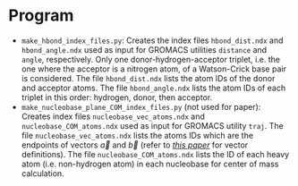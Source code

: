 # Program

* `make_hbond_index_files.py`: Creates the index files `hbond_dist.ndx` and `hbond_angle.ndx` used as input for GROMACS utilities `distance` and `angle`, respectively. Only one donor-hydrogen-acceptor triplet, i.e. the one where the acceptor is a nitrogen atom, of a Watson-Crick base pair is considered. The file `hbond_dist.ndx` lists the atom IDs of the donor and acceptor atoms. The file `hbond_angle.ndx` lists the atom IDs of each triplet in this order: hydrogen, donor, then acceptor.
* `make_nucleobase_plane_COM_index_files.py` (not used for paper):  Creates index files `nucleobase_vec_atoms.ndx` and `nucleobase_COM_atoms.ndx` used as input for GROMACS utility `traj`. The file `nucleobase_vec_atoms.ndx` lists the atoms IDs which are the endpoints of vectors $\vec{a}$ and $\vec{b}$ (refer to <cite>[this paper][1]</cite> for vector definitions). The file `nucleobase_COM_atoms.ndx` lists the ID of each heavy atom (i.e. non-hydrogen atom) in each nucleobase for center of mass calculation.

[1]: https://doi.org/10.1021/ct501025q

